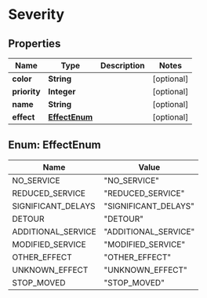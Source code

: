 
# Severity

## Properties
Name | Type | Description | Notes
------------ | ------------- | ------------- | -------------
**color** | **String** |  |  [optional]
**priority** | **Integer** |  |  [optional]
**name** | **String** |  |  [optional]
**effect** | [**EffectEnum**](#EffectEnum) |  |  [optional]


<a name="EffectEnum"></a>
## Enum: EffectEnum
Name | Value
---- | -----
NO_SERVICE | &quot;NO_SERVICE&quot;
REDUCED_SERVICE | &quot;REDUCED_SERVICE&quot;
SIGNIFICANT_DELAYS | &quot;SIGNIFICANT_DELAYS&quot;
DETOUR | &quot;DETOUR&quot;
ADDITIONAL_SERVICE | &quot;ADDITIONAL_SERVICE&quot;
MODIFIED_SERVICE | &quot;MODIFIED_SERVICE&quot;
OTHER_EFFECT | &quot;OTHER_EFFECT&quot;
UNKNOWN_EFFECT | &quot;UNKNOWN_EFFECT&quot;
STOP_MOVED | &quot;STOP_MOVED&quot;



